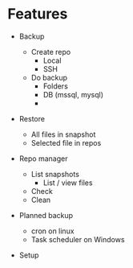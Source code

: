 
# Features

- Backup
    - Create repo
        - Local
        - SSH
    - Do backup 
      - Folders
      - DB (mssql, mysql)
      - 
- Restore
    - All files in snapshot
    - Selected file in repos

- Repo manager
    - List snapshots
        - List / view files
    - Check 
    - Clean 

- Planned backup 
    - cron on linux
    - Task scheduler on Windows

- Setup
    